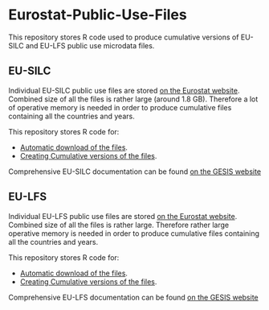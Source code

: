# Eurostat-Public-Use-Files

This repository stores R code used to produce cumulative versions of EU-SILC and EU-LFS public use microdata files.

## EU-SILC

Individual EU-SILC public use files are stored [on the Eurostat website](https://ec.europa.eu/eurostat/web/microdata/statistics-on-income-and-living-conditions). Combined size of all the files is rather large (around 1.8 GB). Therefore a lot of operative memory is needed in order to produce cumulative files containing all the countries and years.

This repository stores R code for:

* [Automatic download of the files](https://github.com/Zbignevgricevic/Eurostat-Public-Use-Files/blob/master/SILC/EU%20SILC%20PUF%20Automatic%20Download.Rmd).
* [Creating Cumulative versions of the files](https://github.com/Zbignevgricevic/Eurostat-Public-Use-Files/blob/master/SILC/EU%20SILC%20PUF%20data%20management.Rmd).

Comprehensive EU-SILC documentation can be found [on the GESIS website](https://www.gesis.org/en/missy/materials/EU-SILC/documents/guidelines)

## EU-LFS

Individual EU-LFS public use files are stored [on the Eurostat website](https://ec.europa.eu/eurostat/web/microdata/labour-force-survey). Combined size of all the files is rather large. Therefore rather large operative memory is needed in order to produce cumulative files containing all the countries and years. 

This repository stores R code for:

* [Automatic download of the files](LFS/EU%20LFS%20PUF%20Automatic%20Download.Rmd).
* [Creating Cumulative versions of the files](https://github.com/Zbignevgricevic/Eurostat-Public-Use-Files/blob/master/LFS/EU%20LFS%20%20PUF%20Data%20Management.Rmd).

Comprehensive EU-LFS documentation can be found [on the GESIS website](https://www.gesis.org/en/missy/metadata/EU-LFS/)
